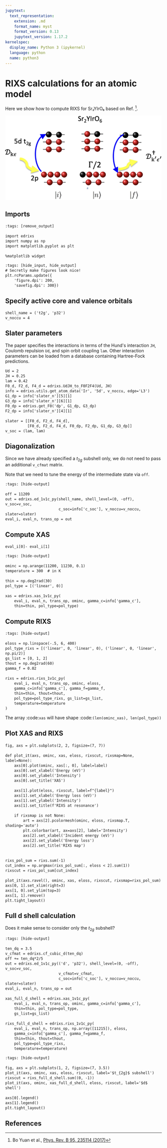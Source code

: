 ```yaml
---
jupytext:
  text_representation:
    extension: .md
    format_name: myst
    format_version: 0.13
    jupytext_version: 1.17.2
kernelspec:
  display_name: Python 3 (ipykernel)
  language: python
  name: python3
---
```


# RIXS calculations for an atomic model
Here we show how to compute RIXS for Sr₂YIrO₆ based on Ref. [^1]. 

![Sr₂YIrO₆](./Sr2YIrO6.png)

## Imports

```{code-cell} ipython3
:tags: [remove_output]

import edrixs
import numpy as np
import matplotlib.pyplot as plt

%matplotlib widget
```

```{code-cell} ipython3
:tags: [hide_input, hide_output]
# Secretly make figures look nice!
plt.rcParams.update({
    'figure.dpi': 200,
    'savefig.dpi': 300})
```

## Specify active core and valence orbitals

```{code-cell} ipython3
shell_name = ('t2g', 'p32')
v_noccu = 4
```

## Slater parameters
The paper specifies the interactions in terms of the Hund's interaction
`JH`, Coulomb repulsion `Ud`, and spin orbit coupling `lam`. Other interaction parameters can be loaded from a database containing Hartree-Fock predictions.

```{code-cell} ipython3
Ud = 2
JH = 0.25
lam = 0.42
F0_d, F2_d, F4_d = edrixs.UdJH_to_F0F2F4(Ud, JH)
info = edrixs.utils.get_atom_data('Ir', '5d', v_noccu, edge='L3')
G1_dp = info['slater_n'][5][1]
G3_dp = info['slater_n'][6][1]
F0_dp = edrixs.get_F0('dp', G1_dp, G3_dp)
F2_dp = info['slater_n'][4][1]

slater = [[F0_d, F2_d, F4_d],
          [F0_d, F2_d, F4_d, F0_dp, F2_dp, G1_dp, G3_dp]]
v_soc = (lam, lam)
```

## Diagonalization
Since we have already specified a $t_{2g}$ subshell only, we do not need to pass an additional `v_cfmat` matrix.

Note that we need to tune the energy of the intermediate state via `off`.

```{code-cell} ipython3
:tags: [hide-output]

off = 11209
out = edrixs.ed_1v1c_py(shell_name, shell_level=(0, -off), v_soc=v_soc,
                        c_soc=info['c_soc'], v_noccu=v_noccu, slater=slater)
eval_i, eval_n, trans_op = out
```

## Compute XAS

```{code-cell} ipython3
eval_i[0]- eval_i[1]
```

```{code-cell} ipython3
:tags: [hide-output]

ominc = np.arange(11200, 11230, 0.1)
temperature = 300  # in K

thin = np.deg2rad(30)
pol_type = [('linear', 0)]

xas = edrixs.xas_1v1c_py(
    eval_i, eval_n, trans_op, ominc, gamma_c=info['gamma_c'],
    thin=thin, pol_type=pol_type)
```

## Compute RIXS

```{code-cell} ipython3
:tags: [hide-output]

eloss = np.linspace(-.5, 6, 400)
pol_type_rixs = [('linear', 0, 'linear', 0), ('linear', 0, 'linear', np.pi/2)]
gs_list = [0, 1, 2]
thout = np.deg2rad(60)
gamma_f = 0.02

rixs = edrixs.rixs_1v1c_py(
    eval_i, eval_n, trans_op, ominc, eloss,
    gamma_c=info['gamma_c'], gamma_f=gamma_f,
    thin=thin, thout=thout,
    pol_type=pol_type_rixs, gs_list=gs_list,
    temperature=temperature
)
```

The array :code:`xas` will have shape
:code:`(len(ominc_xas), len(pol_type))`



## Plot XAS and RIXS

```{code-cell} ipython3
fig, axs = plt.subplots(2, 2, figsize=(7, 7))

def plot_it(axs, ominc, xas, eloss, rixscut, rixsmap=None, label=None):
    axs[0].plot(ominc, xas[:, 0], label=label)
    axs[0].set_xlabel('Energy (eV)')
    axs[0].set_ylabel('Intensity')
    axs[0].set_title('XAS')

    axs[1].plot(eloss, rixscut, label=f"{label}")
    axs[1].set_xlabel('Energy loss (eV)')
    axs[1].set_ylabel('Intensity')
    axs[1].set_title(f'RIXS at resonance')

    if rixsmap is not None:
        art = axs[2].pcolormesh(ominc, eloss, rixsmap.T, shading='auto')
        plt.colorbar(art, ax=axs[2], label='Intensity')
        axs[2].set_xlabel('Incident energy (eV)')
        axs[2].set_ylabel('Energy loss')
        axs[2].set_title('RIXS map')


rixs_pol_sum = rixs.sum(-1)
cut_index = np.argmax(rixs_pol_sum[:, eloss < 2].sum(1))
rixscut = rixs_pol_sum[cut_index]

plot_it(axs.ravel(), ominc, xas, eloss, rixscut, rixsmap=rixs_pol_sum)
axs[0, 1].set_xlim(right=3)
axs[1, 0].set_ylim(top=3)
axs[1, 1].remove()
plt.tight_layout()
```

## Full d shell calculation
Does it make sense to consider only the $t_{2g}$ subshell?

```{code-cell} ipython3
:tags: [hide-output]

ten_dq = 3.5
v_cfmat = edrixs.cf_cubic_d(ten_dq)
off += ten_dq*2/5
out = edrixs.ed_1v1c_py(('d', 'p32'), shell_level=(0, -off), v_soc=v_soc,
                        v_cfmat=v_cfmat,
                        c_soc=info['c_soc'], v_noccu=v_noccu, slater=slater)
eval_i, eval_n, trans_op = out

xas_full_d_shell = edrixs.xas_1v1c_py(
    eval_i, eval_n, trans_op, ominc, gamma_c=info['gamma_c'],
    thin=thin, pol_type=pol_type,
    gs_list=gs_list)

rixs_full_d_shell = edrixs.rixs_1v1c_py(
    eval_i, eval_n, trans_op, np.array([11215]), eloss,
    gamma_c=info['gamma_c'], gamma_f=gamma_f,
    thin=thin, thout=thout,
    pol_type=pol_type_rixs,
    temperature=temperature)
```

```{code-cell} ipython3
:tags: [hide-output]

fig, axs = plt.subplots(1, 2, figsize=(7, 3.5))
plot_it(axs, ominc, xas, eloss, rixscut, label='$t_{2g}$ subshell')
rixscut = rixs_full_d_shell.sum((0, -1))
plot_it(axs, ominc, xas_full_d_shell, eloss, rixscut, label='$d$ shell')

axs[0].legend()
axs[1].legend()
plt.tight_layout()
```

## References
[^1]: Bo Yuan et al.,
       [Phys. Rev. B 95, 235114 (2017)](https://doi.org/10.1103/PhysRevB.95.235114)
